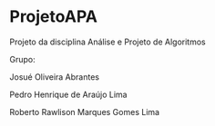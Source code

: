 # ProjetoAPA
 Projeto da disciplina Análise e Projeto de Algoritmos
 
 Grupo:
 
 Josué Oliveira Abrantes
 
 Pedro Henrique de Araújo Lima

 
 Roberto Rawlison Marques Gomes Lima
